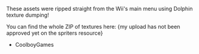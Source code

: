 These assets were ripped straight from the 
Wii's main menu using Dolphin texture 
dumping!

You can find the whole ZIP of textures here:
{my upload has not been approved yet on the
spriters resource}

- CoolboyGames